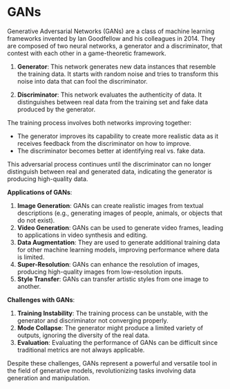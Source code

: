 # GANs

Generative Adversarial Networks (GANs) are a class of machine learning frameworks invented by Ian Goodfellow and his colleagues in 2014. They are composed of two neural networks, a generator and a discriminator, that contest with each other in a game-theoretic framework.

1. **Generator**: This network generates new data instances that resemble the training data. It starts with random noise and tries to transform this noise into data that can fool the discriminator.

2. **Discriminator**: This network evaluates the authenticity of data. It distinguishes between real data from the training set and fake data produced by the generator. 

The training process involves both networks improving together:
- The generator improves its capability to create more realistic data as it receives feedback from the discriminator on how to improve.
- The discriminator becomes better at identifying real vs. fake data.

This adversarial process continues until the discriminator can no longer distinguish between real and generated data, indicating the generator is producing high-quality data.

**Applications of GANs**:
1. **Image Generation**: GANs can create realistic images from textual descriptions (e.g., generating images of people, animals, or objects that do not exist).
2. **Video Generation**: GANs can be used to generate video frames, leading to applications in video synthesis and editing.
3. **Data Augmentation**: They are used to generate additional training data for other machine learning models, improving performance where data is limited.
4. **Super-Resolution**: GANs can enhance the resolution of images, producing high-quality images from low-resolution inputs.
5. **Style Transfer**: GANs can transfer artistic styles from one image to another.

**Challenges with GANs**:
1. **Training Instability**: The training process can be unstable, with the generator and discriminator not converging properly.
2. **Mode Collapse**: The generator might produce a limited variety of outputs, ignoring the diversity of the real data.
3. **Evaluation**: Evaluating the performance of GANs can be difficult since traditional metrics are not always applicable.

Despite these challenges, GANs represent a powerful and versatile tool in the field of generative models, revolutionizing tasks involving data generation and manipulation.
